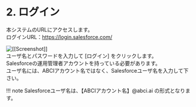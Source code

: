 # 2. ログイン

本システムのURLにアクセスします。  
ログインURL：<https://login.salesforce.com/>

![[[Screenshot]]](img/2_01_A.png)  
ユーザ名とパスワードを入力して [ログイン] をクリックします。  
Salesforceの運用管理者アカウントを持っている必要があります。  
ユーザ名には、ABCIアカウント名ではなく、Salesforceユーザ名を入力して下さい。

!!! note
    Salesforceユーザ名は、【ABCIアカウント名】@abci.ai の形式となります。
